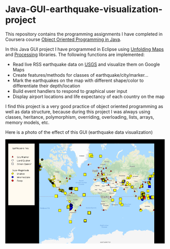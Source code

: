 # Java-GUI-earthquake-visualization-project

This repository contains the programming assignments I have completed in Coursera course [Object Oriented Programming in Java](https://www.coursera.org/learn/object-oriented-java). 

In this Java GUI project I have programmed in Eclipse using [Unfolding Maps](http://unfoldingmaps.org/javadoc/) and [Processing](https://processing.org/reference/) libraries. The following functions are implemented:

* Read live RSS earthquake data on [USGS](https://www.usgs.gov/) and visualize them on Google Maps 
* Create features/methods for classes of earthquake/city/marker...
* Mark the earthquakes on the map with different shape/color to differentiate their depth/location
* Build event handlers to respond to graphical user input
* Display airport locations and life expectancy of each country on the map


I find this project is a very good practice of object oriented programming as well as data structure, because during this project I was always using classes, heritance, polymorphism, overriding, overloading, lists, arrays, memory models, etc.

Here is a photo of the effect of this GUI (earthquake data visualization)

![](https://github.com/LihaoWang1991/Java-GUI-earthquake-visualization-project/blob/master/Images/GUI-effect.PNG)




